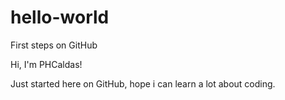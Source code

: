 # hello-world
First steps on GitHub

Hi, I'm PHCaldas!

Just started here on GitHub, hope i can learn a lot about coding.

